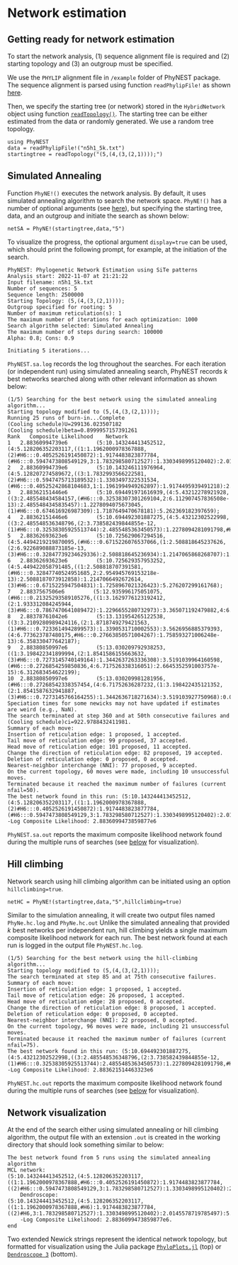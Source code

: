 # Network estimation

## Getting ready for network estimation
To start the network analysis, (1) sequence alignment file is required and (2) starting topology and (3) an outgroup must be specified.

We use the `PHYLIP` alignment file in `/example` folder of PhyNEST package. The sequence alignment is parsed using function `readPhylipFile!` as shown [here](https://sungsik-kong.github.io/PhyNEST.jl/dev/manual/input/#Parsing-DNA-alignment-data). 

Then, we specify the starting tree (or network) stored in the `HybridNetwork` object using function [`readTopology()`](https://crsl4.github.io/PhyloNetworks.jl/latest/lib/public/#PhyloNetworks.readTopology). The starting tree can be either estimated from the data or randomly generated. We use a random tree topology.

```@julia netest
using PhyNEST
data = readPhylipFile!("n5h1_5k.txt")
startingtree = readTopology("(5,(4,(3,(2,1))));")
```

## Simulated Annealing
Function `PhyNE!()` executes the network analysis. By default, it uses simulated annealing algorithm to search the network space. `PhyNE!()` has a number of optional arguments (see [here](https://sungsik-kong.github.io/PhyNEST.jl/dev/#PhyNEST.PhyNE!)), but specifying the starting tree, data, and an outgroup and initiate the search as shown below: 
```@julia netest
netSA = PhyNE!(startingtree,data,"5")
```
To visualize the progress, the optional argument `display=true` can be used, which should print the following prompt, for example, at the initiation of the search.

    PhyNEST: Phylogenetic Network Estimation using SiTe patterns
    Analysis start: 2022-11-07 at 21:21:22
    Input filename: n5h1_5k.txt
    Number of sequences: 5 
    Sequence length: 2500000
    Starting Topology: (5,(4,(3,(2,1))));
    Outgroup specified for rooting: 5
    Number of maximum reticulation(s): 1
    The maximum number of iterations for each optimization: 1000
    Search algorithm selected: Simulated Annealing
    The maximum number of steps during search: 100000
    Alpha: 0.8; Cons: 0.9

    Initiating 5 iterations...

`PhyNEST.sa.log` records the log throughout the searches. For each iteration (or independent run) using simulated annealing search, PhyNEST records *k* best networks searched along with other relevant information as shown below:

    (1/5) Searching for the best network using the simulated annealing algorithm...
    Starting topology modified to (5,(4,(3,(2,1))));
    Running 25 runs of burn-in...Complete 
    (Cooling schedule)U=299136.023507182
    (Cooling schedule)beta=0.8999957157391261
    Rank   Composite Likelihood    Network
    1	2.88360994739e6         (5:10.143244413452512,(4:5.128206352203117,((1:1.1962000978367888,(2)#H6:::0.4052526191450872):1.9174483823877784,(#H6:::0.5947473808549129,3:1.783298580712527):1.3303498995120402):2.0145578719785497):5.015038061249395);
    2	2.88360994739e6         (5:10.143246111976964,(4:5.128207274589672,((3:1.7832993566222581,(2)#H6:::0.5947475713189532):1.3303497322531534,(#H6:::0.40525242868104683,1:1.1961994949262897):1.9174495939491218):2.01455818571426):5.0150388373872925);
    3	2.88362151446e6         (5:10.694491971616939,(4:5.43212278921928,((3:2.485548434584157,(#H6:::0.32538307301269104,2:6.112907457836508e-13):2.4855484345835457):1.2278094075673045,(1)#H6:::0.674616926987309):1.7187649470678181):5.262369182397659);
    4	2.88362151446e6         (5:10.694492301887275,(4:5.43212302522998,((3:2.485548536348796,(2:3.738582439844855e-12,(1)#H6:::0.32538305925513744):2.4855485363450573):1.2278094281091798,#H6:::0.6746169407448626):1.7187650607720037):5.262369276657295);
    5	2.88362693623e6         (5:10.725629067294516,(4:5.4494219219870095,(#H6:::0.6715226076537066,(1:2.508818645237626,(2:6.922689088873185e-13,(3)#H6:::0.32847739234629336):2.508818645236934):1.2147065868268707):1.7258966899225126):5.276207145307507);
    6	2.88362693623e6         (5:10.725629357953252,(4:5.449422058791485,((1:2.508818707391581,(#H6:::0.32847740524951685,2:2.954945769153218e-13):2.5088187073912858):1.2147066492672614,(3)#H6:::0.6715225947504831):1.7258967021326423):5.276207299161768);
    7	2.8837567506e6         (5:12.935996175051075,(#H6:::0.21325293589105276,((1:3.1629776123192412,(2:1.933312084245944,(3)#H6:::0.7867470641089472):1.2296655280732973):3.365071192479882,4:6.528048804799123):1.170591428480983):5.237355941770969);
    8	2.88378761042e6         (5:13.131954265122538,((3:3.2109280989424116,(2:1.8718749279421563,(1)#H6:::0.7233614942899573):1.3390531710002553):3.5626956885379393,(4:6.773623787480175,#H6:::0.27663850571004267):1.758593271006248e-13):6.358330477642187);
    9	2.88380850997e6         (5:13.030209792938253,((1:3.198422341899994,(2:1.8541586155663632,(3)#H6:::0.7273145740149164):1.3442637263336308):3.5191039964160598,(#H6:::0.2726854259850836,4:6.717526338316051):2.6645352591003757e-15):6.312683454622199);
    10	2.88380850997e6         (5:13.030209981281956,(#H6:::0.27268542338357454,(4:6.71752636287232,(1:3.198422435121352,(2:1.8541587632941887,(3)#H6:::0.7273145766164255):1.3442636718271634):3.519103927750968):0.0):6.312683618409636);
    Speciation times for some newicks may not have updated if estimates are weird (e.g., NaN).
    The search terminated at step 360 and at 50th consecutive failures and (Cooling schedule)ci=922.9788432411981.
    Summary of each move:
    Insertion of reticulation edge: 1 proposed, 1 accepted.
    Tail move of reticulation edge: 99 proposed, 37 accepted. 
    Head move of reticulation edge: 101 proposed, 11 accepted.
    Change the direction of reticulation edge: 82 proposed, 19 accepted.
    Deletion of reticulation edge: 0 proposed, 0 accepted.
    Nearest-neighbor interchange (NNI): 77 proposed, 9 accepted.
    On the current topology, 60 moves were made, including 10 unsuccessful moves.
    Terminated because it reached the maximum number of failures (current nfail=50).
    The best network found in this run: (5:10.143244413452512,(4:5.128206352203117,((1:1.1962000978367888,(2)#H6:::0.4052526191450872):1.9174483823877784,(#H6:::0.5947473808549129,3:1.783298580712527):1.3303498995120402):2.0145578719785497):5.015038061249395);
    -Log Composite Likelihood: 2.8836099473859877e6 

`PhyNEST.sa.out` reports the maximum composite likelihood network found during the multiple runs of searches (see [below](https://sungsik-kong.github.io/PhyNEST.jl/dev/manual/networkest/#Network-visualization) for visualization). 
## Hill climbing
Network search using hill climbing algorithm can be initiated using an option `hillclimbing=true`.

```@julia netest
netHC = PhyNE!(startingtree,data,"5",hillclimbing=true)
```

Similar to the simulation annealing, it will create two output files named `PhyNe.hc.log` and `PhyNe.hc.out` Unlike the simulated annealing that provided *k* best networks per independent run, hill climbing yields a single maximum composite likelihood network for each run. The best network found at each run is logged in the output file `PhyNEST.hc.log`.

    (1/5) Searching for the best network using the hill-climbing algorithm...
    Starting topology modified to (5,(4,(3,(2,1))));
    The search terminated at step 85 and at 75th consecutive failures.
    Summary of each move:
    Insertion of reticulation edge: 1 proposed, 1 accepted.
    Tail move of reticulation edge: 26 proposed, 1 accepted. 
    Head move of reticulation edge: 28 proposed, 0 accepted.
    Change the direction of reticulation edge: 8 proposed, 1 accepted.
    Deletion of reticulation edge: 0 proposed, 0 accepted.
    Nearest-neighbor interchange (NNI): 22 proposed, 0 accepted.
    On the current topology, 96 moves were made, including 21 unsuccessful moves.
    Terminated because it reached the maximum number of failures (current nfail=75).
    The best network found in this run: (5:10.694492301887275,(4:5.43212302522998,((3:2.485548536348796,(2:3.738582439844855e-12,(1)#H6:::0.32538305925513744):2.4855485363450573):1.2278094281091798,#H6:::0.6746169407448626):1.7187650607720037):5.262369276657295);
    -Log Composite Likelihood: 2.883621514463323e6 

`PhyNEST.hc.out` reports the maximum composite likelihood network found during the multiple runs of searches (see [below](https://sungsik-kong.github.io/PhyNEST.jl/dev/manual/networkest/#Network-visualization) for visualization). 

## Network visualization
At the end of the search either using simulated annealing or hill climbing algorithm, the output file with an extension `.out` is created in the working directory that should look something similar to below:

    The best network found from 5 runs using the simulated annealing algorithm
    MCL network: 
    (5:10.143244413452512,(4:5.128206352203117,((1:1.1962000978367888,#H6:::0.4052526191450872):1.9174483823877784,((2)#H6:::0.5947473808549129,3:1.783298580712527):1.3303498995120402):2.0145578719785497):5.015038061249395);
        Dendroscope: 
    (5:10.143244413452512,(4:5.128206352203117,((1:1.1962000978367888,#H6):1.9174483823877784,((2)#H6,3:1.783298580712527):1.3303498995120402):2.0145578719785497):5.015038061249395);
        -Log Composite Likelihood: 2.8836099473859877e6.
    end

Two extended Newick strings represent the identical network topology, but formatted for visualization using the Julia package [`PhyloPlots.jl`](https://github.com/cecileane/PhyloPlots.jl) (top) or [`Dendroscope 3`](https://uni-tuebingen.de/en/fakultaeten/mathematisch-naturwissenschaftliche-fakultaet/fachbereiche/informatik/lehrstuehle/algorithms-in-bioinformatics/software/dendroscope/) (bottom).